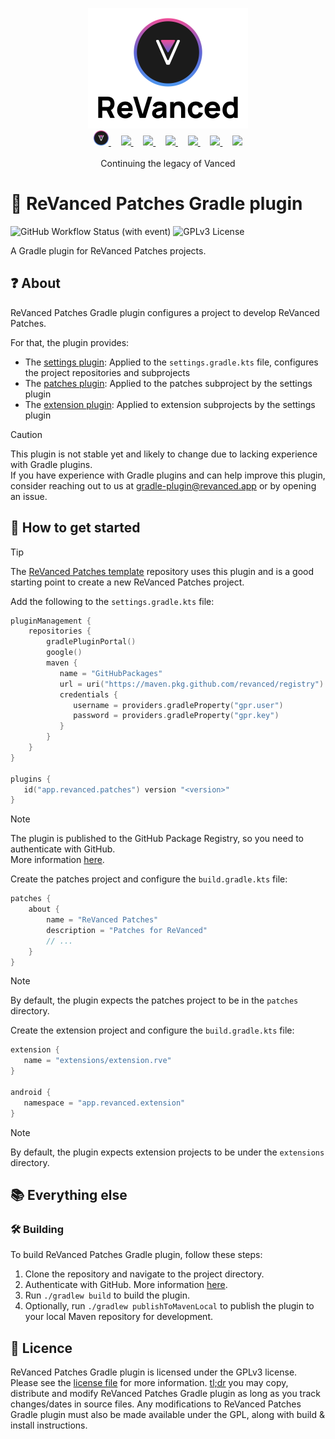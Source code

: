 <p align="center">
  <picture>
    <source
      width="256px"
      media="(prefers-color-scheme: dark)"
      srcset="assets/revanced-headline/revanced-headline-vertical-dark.svg"
    >
    <img 
      width="256px"
      src="assets/revanced-headline/revanced-headline-vertical-light.svg"
    >
  </picture>
  <br>
  <a href="https://revanced.app/">
     <picture>
         <source height="24px" media="(prefers-color-scheme: dark)" srcset="assets/revanced-logo/revanced-logo.svg" />
         <img height="24px" src="assets/revanced-logo/revanced-logo.svg" />
     </picture>
   </a>&nbsp;&nbsp;&nbsp;
   <a href="https://github.com/ReVanced">
       <picture>
           <source height="24px" media="(prefers-color-scheme: dark)" srcset="https://i.ibb.co/dMMmCrW/Git-Hub-Mark.png" />
           <img height="24px" src="https://i.ibb.co/9wV3HGF/Git-Hub-Mark-Light.png" />
       </picture>
   </a>&nbsp;&nbsp;&nbsp;
   <a href="http://revanced.app/discord">
       <picture>
           <source height="24px" media="(prefers-color-scheme: dark)" srcset="https://user-images.githubusercontent.com/13122796/178032563-d4e084b7-244e-4358-af50-26bde6dd4996.png" />
           <img height="24px" src="https://user-images.githubusercontent.com/13122796/178032563-d4e084b7-244e-4358-af50-26bde6dd4996.png" />
       </picture>
   </a>&nbsp;&nbsp;&nbsp;
   <a href="https://reddit.com/r/revancedapp">
       <picture>
           <source height="24px" media="(prefers-color-scheme: dark)" srcset="https://user-images.githubusercontent.com/13122796/178032351-9d9d5619-8ef7-470a-9eec-2744ece54553.png" />
           <img height="24px" src="https://user-images.githubusercontent.com/13122796/178032351-9d9d5619-8ef7-470a-9eec-2744ece54553.png" />
       </picture>
   </a>&nbsp;&nbsp;&nbsp;
   <a href="https://t.me/app_revanced">
      <picture>
         <source height="24px" media="(prefers-color-scheme: dark)" srcset="https://user-images.githubusercontent.com/13122796/178032213-faf25ab8-0bc3-4a94-a730-b524c96df124.png" />
         <img height="24px" src="https://user-images.githubusercontent.com/13122796/178032213-faf25ab8-0bc3-4a94-a730-b524c96df124.png" />
      </picture>
   </a>&nbsp;&nbsp;&nbsp;
   <a href="https://x.com/revancedapp">
      <picture>
         <source media="(prefers-color-scheme: dark)" srcset="https://user-images.githubusercontent.com/93124920/270180600-7c1b38bf-889b-4d68-bd5e-b9d86f91421a.png">
         <img height="24px" src="https://user-images.githubusercontent.com/93124920/270108715-d80743fa-b330-4809-b1e6-79fbdc60d09c.png" />
      </picture>
   </a>&nbsp;&nbsp;&nbsp;
   <a href="https://www.youtube.com/@ReVanced">
      <picture>
         <source height="24px" media="(prefers-color-scheme: dark)" srcset="https://user-images.githubusercontent.com/13122796/178032714-c51c7492-0666-44ac-99c2-f003a695ab50.png" />
         <img height="24px" src="https://user-images.githubusercontent.com/13122796/178032714-c51c7492-0666-44ac-99c2-f003a695ab50.png" />
     </picture>
   </a>
   <br>
   <br>
   Continuing the legacy of Vanced
</p>

# 🐘 ReVanced Patches Gradle plugin

![GitHub Workflow Status (with event)](https://img.shields.io/github/actions/workflow/status/ReVanced/revanced-patches-gradle-plugin/release.yml)
![GPLv3 License](https://img.shields.io/badge/License-GPL%20v3-yellow.svg)

A Gradle plugin for ReVanced Patches projects.

## ❓ About

ReVanced Patches Gradle plugin configures a project to develop ReVanced Patches.

For that, the plugin provides:

- The [settings plugin](plugin/src/main/kotlin/app/revanced/patches/gradle/SettingsPlugin.kt):
Applied to the `settings.gradle.kts` file, configures the project repositories and subprojects
- The [patches plugin](plugin/src/main/kotlin/app/revanced/patches/gradle/PatchesPlugin.kt):
Applied to the patches subproject by the settings plugin
- The [extension plugin](plugin/src/main/kotlin/app/revanced/patches/gradle/ExtensionPlugin.kt):
Applied to extension subprojects by the settings plugin

> [!CAUTION]
> This plugin is not stable yet and likely to change due to lacking experience with Gradle plugins.  
> If you have experience with Gradle plugins and can help improve this plugin,
> consider reaching out to us at gradle-plugin@revanced.app or by opening an issue.

## 🚀 How to get started

> [!TIP]
> The [ReVanced Patches template](https://github.com/revanced/revanced-patches-template) repository
> uses this plugin and is a good starting point to create a new ReVanced Patches project.

Add the following to the `settings.gradle.kts` file:

```kotlin
pluginManagement {
    repositories {
        gradlePluginPortal()
        google()
        maven {
           name = "GitHubPackages"
           url = uri("https://maven.pkg.github.com/revanced/registry")
           credentials {
              username = providers.gradleProperty("gpr.user")
              password = providers.gradleProperty("gpr.key")
           }
        }
    }
}

plugins {
   id("app.revanced.patches") version "<version>"
}
```

> [!NOTE]
> The plugin is published to the GitHub Package Registry, so you need to authenticate with GitHub.  
> More information
> [here](https://docs.github.com/en/packages/working-with-a-github-packages-registry/working-with-the-gradle-registry#authenticating-to-github-packages).

Create the patches project and configure the `build.gradle.kts` file:

```kotlin
patches {
    about {
        name = "ReVanced Patches"
        description = "Patches for ReVanced"
        // ...   
    }
}
```

> [!NOTE]
> By default, the plugin expects the patches project to be in the `patches` directory.

Create the extension project and configure the `build.gradle.kts` file:

```kotlin
extension {
   name = "extensions/extension.rve"
}

android {
   namespace = "app.revanced.extension"
}
```

> [!NOTE]
> By default, the plugin expects extension projects to be under the `extensions` directory.

## 📚 Everything else

### 🛠️ Building

To build ReVanced Patches Gradle plugin, follow these steps:

1. Clone the repository and navigate to the project directory.
2. Authenticate with GitHub. More information
   [here](https://docs.github.com/en/packages/working-with-a-github-packages-registry/working-with-the-gradle-registry#authenticating-to-github-packages).
3. Run `./gradlew build` to build the plugin.
4. Optionally, run `./gradlew publishToMavenLocal` to publish the plugin to your local Maven repository for development.

## 📜 Licence

ReVanced Patches Gradle plugin is licensed under the GPLv3 license.
Please see the [license file](LICENSE) for more information. [tl;dr](https://www.tldrlegal.com/license/gnu-general-public-license-v3-gpl-3) you may copy, distribute and modify
ReVanced Patches Gradle plugin as long as you track changes/dates in source files.
Any modifications to ReVanced Patches Gradle plugin must also be made available under the GPL,
along with build & install instructions.
